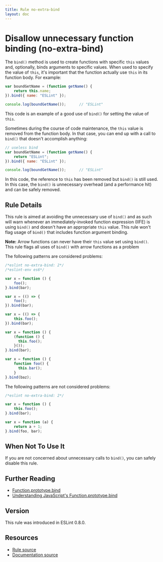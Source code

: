 ```yaml
---
title: Rule no-extra-bind
layout: doc
---
```

<!-- Note: No pull requests accepted for this file. See README.md in the root directory for details. -->
# Disallow unnecessary function binding (no-extra-bind)

The `bind()` method is used to create functions with specific `this` values and, optionally, binds arguments to specific values. When used to specify the value of `this`, it's important that the function actually use `this` in its function body. For example:

```js
var boundGetName = (function getName() {
    return this.name;
}).bind({ name: "ESLint" });

console.log(boundGetName());      // "ESLint"
```

This code is an example of a good use of `bind()` for setting the value of `this`.

Sometimes during the course of code maintenance, the `this` value is removed from the function body. In that case, you can end up with a call to `bind()` that doesn't accomplish anything:

```js
// useless bind
var boundGetName = (function getName() {
    return "ESLint";
}).bind({ name: "ESLint" });

console.log(boundGetName());      // "ESLint"
```

In this code, the reference to `this` has been removed but `bind()` is still used. In this case, the `bind()` is unnecessary overhead (and a performance hit) and can be safely removed.

## Rule Details

This rule is aimed at avoiding the unnecessary use of `bind()` and as such will warn whenever an immediately-invoked function expression (IIFE) is using `bind()` and doesn't have an appropriate `this` value. This rule won't flag usage of `bind()` that includes function argument binding.

**Note:** Arrow functions can never have their `this` value set using `bind()`. This rule flags all uses of `bind()` with arrow functions as a problem

The following patterns are considered problems:

```js
/*eslint no-extra-bind: 2*/
/*eslint-env es6*/

var x = function () {
    foo();
}.bind(bar);

var x = (() => {
    foo();
}).bind(bar);

var x = (() => {
    this.foo();
}).bind(bar);

var x = function () {
    (function () {
      this.foo();
    }());
}.bind(bar);

var x = function () {
    function foo() {
      this.bar();
    }
}.bind(baz);
```

The following patterns are not considered problems:

```js
/*eslint no-extra-bind: 2*/

var x = function () {
    this.foo();
}.bind(bar);

var x = function (a) {
    return a + 1;
}.bind(foo, bar);
```

## When Not To Use It

If you are not concerned about unnecessary calls to `bind()`, you can safely disable this rule.

## Further Reading

* [Function.prototype.bind](https://developer.mozilla.org/en-US/docs/Web/JavaScript/Reference/Global_Objects/Function/bind)
* [Understanding JavaScript's Function.prototype.bind](http://www.smashingmagazine.com/2014/01/understanding-javascript-function-prototype-bind/)

## Version

This rule was introduced in ESLint 0.8.0.

## Resources

* [Rule source](https://github.com/eslint/eslint/tree/master/lib/rules/no-extra-bind.js)
* [Documentation source](https://github.com/eslint/eslint/tree/master/docs/rules/no-extra-bind.md)
